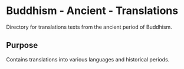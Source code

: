 # Buddhism - Ancient - Translations

Directory for translations texts from the ancient period of Buddhism.

## Purpose
Contains translations into various languages and historical periods.
